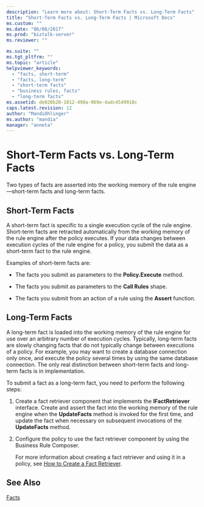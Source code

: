 ```yaml
---
description: "Learn more about: Short-Term Facts vs. Long-Term Facts"
title: "Short-Term Facts vs. Long-Term Facts | Microsoft Docs"
ms.custom: ""
ms.date: "06/08/2017"
ms.prod: "biztalk-server"
ms.reviewer: ""

ms.suite: ""
ms.tgt_pltfrm: ""
ms.topic: "article"
helpviewer_keywords: 
  - "facts, short-term"
  - "facts, long-term"
  - "short-term facts"
  - "business rules, facts"
  - "long-term facts"
ms.assetid: de020b20-1012-498a-969e-4adc4549918c
caps.latest.revision: 12
author: "MandiOhlinger"
ms.author: "mandia"
manager: "anneta"
---
```

# Short-Term Facts vs. Long-Term Facts
Two types of facts are asserted into the working memory of the rule engine—short-term facts and long-term facts.  
  
## Short-Term Facts  
 A short-term fact is specific to a single execution cycle of the rule engine. Short-term facts are retracted automatically from the working memory of the rule engine after the policy executes. If your data changes between execution cycles of the rule engine for a policy, you submit the data as a short-term fact to the rule engine.  
  
 Examples of short-term facts are:  
  
-   The facts you submit as parameters to the **Policy.Execute** method.  
  
-   The facts you submit as parameters to the **Call Rules** shape.  
  
-   The facts you submit from an action of a rule using the **Assert** function.  
  
## Long-Term Facts  
 A long-term fact is loaded into the working memory of the rule engine for use over an arbitrary number of execution cycles. Typically, long-term facts are slowly changing facts that do not typically change between executions of a policy. For example, you may want to create a database connection only once, and execute the policy several times by using the same database connection. The only real distinction between short-term facts and long-term facts is in implementation.  
  
 To submit a fact as a long-term fact, you need to perform the following steps:  
  
1. Create a fact retriever component that implements the **IFactRetriever** interface. Create and assert the fact into the working memory of the rule engine when the **UpdateFacts** method is invoked for the first time, and update the fact when necessary on subsequent invocations of the **UpdateFacts** method.  
  
2. Configure the policy to use the fact retriever component by using the Business Rule Composer.  
  
   For more information about creating a fact retriever and using it in a policy, see [How to Create a Fact Retriever](../core/how-to-create-a-fact-retriever.md).  
  
## See Also  
 [Facts](../core/facts.md)
